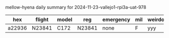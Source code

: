 mellow-hyena daily summary for 2024-11-23-vallejo1-rpi3a-uat-978

|hex|flight|model|reg|emergency|mil|weirdo|
|--|--|--|--|--|--|--|
|a22936|N23841|C172|N23841|none|F|yyy|
